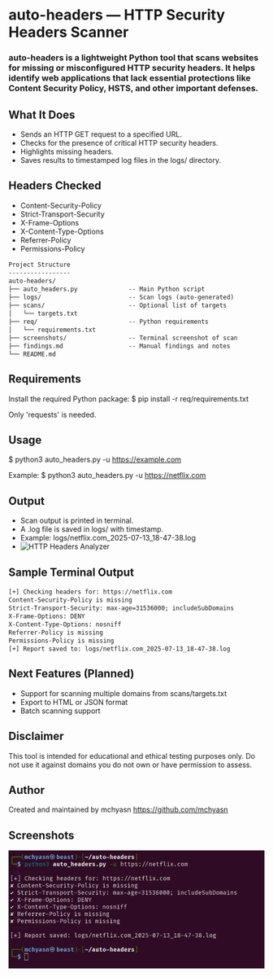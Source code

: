 # auto-headers — HTTP Security Headers Scanner

### auto-headers is a lightweight Python tool that scans websites for missing or misconfigured HTTP security headers. It helps identify web applications that lack essential protections like Content Security Policy, HSTS, and other important defenses.

What It Does
------------
- Sends an HTTP GET request to a specified URL.
- Checks for the presence of critical HTTP security headers.
- Highlights missing headers.
- Saves results to timestamped log files in the logs/ directory.

Headers Checked
---------------
- Content-Security-Policy
- Strict-Transport-Security
- X-Frame-Options
- X-Content-Type-Options
- Referrer-Policy
- Permissions-Policy
```
Project Structure
-----------------
auto-headers/
├── auto_headers.py              -- Main Python script
├── logs/                        -- Scan logs (auto-generated)
├── scans/                       -- Optional list of targets
│   └── targets.txt
├── req/                         -- Python requirements
│   └── requirements.txt
├── screenshots/                 -- Terminal screenshot of scan
├── findings.md                  -- Manual findings and notes
└── README.md
```
Requirements
------------
Install the required Python package:
$ pip install -r req/requirements.txt

Only 'requests' is needed.

Usage
-----
$ python3 auto_headers.py -u https://example.com

Example:
$ python3 auto_headers.py -u https://netflix.com

Output
------
- Scan output is printed in terminal.
- A .log file is saved in logs/ with timestamp.
- Example: logs/netflix.com_2025-07-13_18-47-38.log
- 
  ![HTTP Headers Analyzer](https://raw.githubusercontent.com/mchyasn/auto-headers/main/screenshots/0.png)

Sample Terminal Output
----------------------
```
[+] Checking headers for: https://netflix.com
Content-Security-Policy is missing
Strict-Transport-Security: max-age=31536000; includeSubDomains
X-Frame-Options: DENY
X-Content-Type-Options: nosniff
Referrer-Policy is missing
Permissions-Policy is missing
[+] Report saved to: logs/netflix.com_2025-07-13_18-47-38.log
```
Next Features (Planned)
------------------------
- Support for scanning multiple domains from scans/targets.txt
- Export to HTML or JSON format
- Batch scanning support

Disclaimer
----------
This tool is intended for educational and ethical testing purposes only. Do not use it against domains you do not own or have permission to assess.

Author
------
Created and maintained by mchyasn
https://github.com/mchyasn

## Screenshots
![Screenshot](https://raw.githubusercontent.com/mchyasn/cybersecurity-tools/main/02-Vulnerability-Scanning-and-Exploitation/auto-headers/screenshots/0.png)
